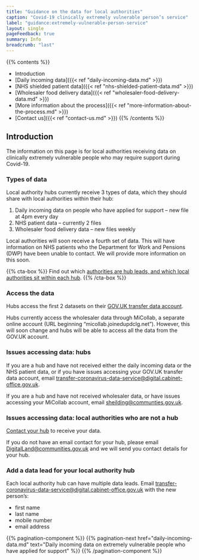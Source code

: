 ```yaml
---
title: "Guidance on the data for local authorities"
caption: "Covid-19 clinically extremely vulnerable person’s service"
label: "guidance:extremely-vulnerable-person-service"
layout: single
pageFeedback: true
summary: Info
breadcrumb: "last"
---
```


{{% contents %}}
- Introduction
- [Daily incoming data]({{< ref "daily-incoming-data.md" >}})
- [NHS shielded patient data]({{< ref "nhs-shielded-patient-data.md" >}})
- [Wholesaler food delivery data]({{< ref "wholesaler-food-delivery-data.md" >}})
- [More information about the process]({{< ref "more-information-about-the-process.md" >}})
- [Contact us]({{< ref "contact-us.md" >}})
{{% /contents %}}

## Introduction

The information on this page is for local authorities receiving data on clinically extremely vulnerable people who may require support during Covid-19.

### Types of data

Local authority hubs currently receive 3 types of data, which they should share with local authorities within their hub:

1. Daily incoming data on people who have applied for support – new file at 4pm every day
2. NHS patient data – currently 2 files
3. Wholesaler food delivery data – new files weekly 

Local authorities will soon receive a fourth set of data. This will have information on NHS patients who the Department for Work and Pensions (DWP) have been unable to contact. We will provide more information on this soon.

{{% cta-box %}}
Find out which [authorities are hub leads, and which local authorities sit within each hub](https://digital-land.github.io/organisation/hub).
{{% /cta-box %}}

### Access the data

Hubs access the first 2 datasets on their [GOV.​UK transfer data account](https://transfer-coronavirus-data.service.gov.uk/).

Hubs currently access the wholesaler data through MiCollab, a separate online account (URL beginning “micollab.joinedupdclg.net”). However, this will soon change and hubs will be able to access all the data from the GOV.UK account.

### Issues accessing data: hubs

If you are a hub and have not received either the daily incoming data or the NHS patient data, or if you have issues accessing your GOV.UK transfer data account, email [transfer-coronavirus-data-service@digital.cabinet-office.gov.uk](transfer-coronavirus-data-service@digital.cabinet-office.gov.uk). 

If you are a hub and have not received wholesaler data, or have issues accessing your MiCollab account, email [sheilding@communties.gov.uk](sheilding@communties.gov.uk).

### Issues accessing data: local authorities who are not a hub

[Contact your hub](https://digital-land.github.io/organisation/shielding-hub) to receive your data.

If you do not have an email contact for your hub, please email [DigitalLand@communities.gov.uk](DigitalLand@communities.gov.uk) and we will send you contact details for your hub.

### Add a data lead for your local authority hub

Each local authority hub can have multiple data leads. Email [transfer-coronavirus-data-service@digital.cabinet-office.gov.uk](transfer-coronavirus-data-service@digital.cabinet-office.gov.uk) with the new person’s:

* first name
* last name
* mobile number
* email address


{{% pagination-component %}}
{{% pagination-next href="daily-incoming-data.md" text="Daily incoming data on extremely vulnerable people who have applied for support" %}}
{{% /pagination-component %}}